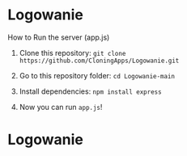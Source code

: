 # Logowanie

How to Run the server (app.js)

1. Clone this repository: ``git clone https://github.com/CloningApps/Logowanie.git``

2. Go to this repository folder: ``cd Logowanie-main``

3. Install dependencies: ``npm install express``

4. Now you can run ``app.js``!
# Logowanie
